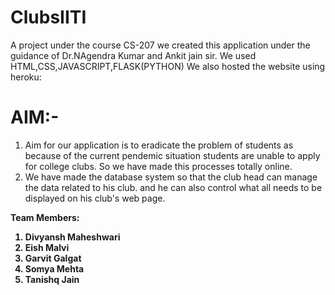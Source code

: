 # ClubsIITI
A project under the course CS-207
we created this application under the guidance of Dr.NAgendra Kumar and Ankit jain sir.
We used HTML,CSS,JAVASCRIPT,FLASK(PYTHON)
We also hosted the website using heroku:
# AIM:-
<ol>
	<li>Aim for our application is to eradicate the problem of students as because of the current pendemic situation   students are unable to apply for college clubs.
		So we have made this processes totally online.</li>
      <li>We have made the database system so that the club head can manage the data related to his club.
	      and he can also control  what all needs to be displayed on his club's web page.</li>
</ol>
<b>Team Members:<ol>
	<li>Divyansh Maheshwari</li>
	<li>Eish Malvi</li>
	<li>Garvit Galgat</li>
	<li>Somya Mehta </li>
	<li>Tanishq Jain</li>
	</ol></b>
